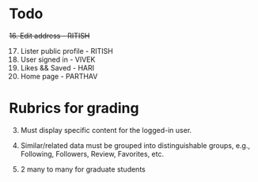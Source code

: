 # Todo

~~16. Edit address - RITISH~~

17. Lister public profile - RITISH
18. User signed in - VIVEK
19. Likes && Saved - HARI
20. Home page - PARTHAV

# Rubrics for grading
3. Must display specific content for the logged-in user.

8. Similar/related data must be grouped into distinguishable groups, e.g., Following, Followers, Review, Favorites, etc.
    
42. 2 many to many for graduate students
